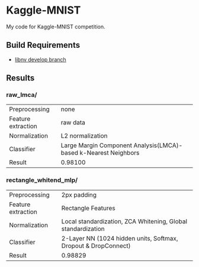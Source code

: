 # Kaggle-MNIST

My code for Kaggle-MNIST competition.

## Build Requirements

- [libnv develop branch](https://github.com/nagadomi/nv/tree/develop)</a>

## Results

### raw_lmca/

<table>
  <tbody>
    <tr>
      <td>Preprocessing</td><td>none</td>
    </tr>
    <tr>
      <td>Feature extraction</td><td>raw data</td>
    </tr>
    <tr>
      <td>Normalization</td><td>L2 normalization</td>
    </tr>
    <tr>
      <td>Classifier</td><td>Large Margin Component Analysis(LMCA)-based k-Nearest Neighbors</td>
    </tr>
    <tr>
      <td>Result</td><td>0.98100</td>
    </tr>
  </tbody>
</table>

### rectangle_whitend_mlp/

<table>
  <tbody>
    <tr>
      <td>Preprocessing</td><td>2px padding</td>
    </tr>
    <tr>
      <td>Feature extraction</td><td>Rectangle Features</td>
    </tr>
    <tr>
      <td>Normalization</td><td>Local standardization, ZCA Whitening, Global standardization</td>
    </tr>
    <tr>
      <td>Classifier</td><td>2-Layer NN (1024 hidden units, Softmax, Dropout & DropConnect)</td>
    </tr>
    <tr>
      <td>Result</td><td>0.98829</td>
    </tr>
  </tbody>
</table>

